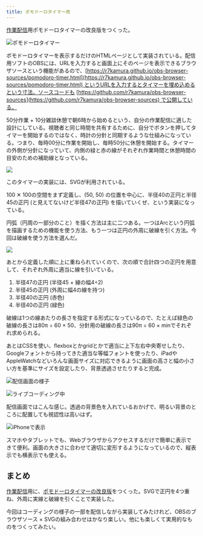 ```yaml
---
title: ポモドーロタイマー改
---
```

[作業配信](https://www.youtube.com/c/r7kamura)用ポモドーロタイマーの改良版をつくった。

![](https://lh4.googleusercontent.com/ryfgAPaLm1KZeZOQvv-oBStbrft_Rdwh30c5GfK31ykYHlLA1oxUqJGoff1LMNo_JNyNS_aIXagS4k8uJvAGwiGIMOwHGOTNqmo3rGDIat1BK4Hcigj_Fvzr5N_5ixjKG-faXoFgqK_vgDSsQi1xZSZ-YLVv4ohp_l-P5_RU8wXfIQ-Wm7GCHlWisg "ポモドーロタイマー")

ポモドーロタイマーを表示するだけのHTMLページとして実装されている。配信用ソフトのOBSには、URLを入力すると画面上にそのページを表示できるブラウザソースという機能があるので、[https://r7kamura.github.io/obs-browser-sources/pomodoro-timer.html](https://r7kamura.github.io/obs-browser-sources/pomodoro-timer.html) というURLを入力するとタイマーを埋め込めるという寸法。ソースコードも [https://github.com/r7kamura/obs-browser-sources](https://github.com/r7kamura/obs-browser-sources) で公開している。

50分作業 + 10分雑談休憩で朝6時から始めるという、自分の作業配信に適した設計にしている。視聴者と同じ時間を共有するために、自分でボタンを押してタイマーを開始するのではなく、時計の分針と同期するような仕組みになっている。つまり、毎時00分に作業を開始し、毎時50分に休憩を開始する。タイマーの外側が分針になっていて、内側の緑と赤の線がそれぞれ作業時間と休憩時間の目安のための補助線となっている。

![](https://lh6.googleusercontent.com/XHtR5mDGtAHsUEohqbylfbZvPq6droZZbkNM_E7dmIrv0MUvAmuH0Vu3sifPb2WhWYFRoyPvtjxDZmREQcwhe6Qkd0ikkStl9mq5YaKBV35PhwmmY4Hb8O1ObdGwH8kGYxyT-2g49tdGPg9yExg1JlHvELJxx-aG53tPF-21CgOeawPUPEfd27WBOA)

このタイマーの実装には、SVGが利用されている。

100 ✕ 100の空間をまず定義し、(50, 50) の位置を中心に、半径40の正円と半径45の正円 (と見えてないけど半径47の正円) を描いていくぜ、という実装になっている。

円弧（円周の一部分のこと）を描く方法は主に二つある。一つはArcという円弧を描画するための機能を使う方法、もう一つは正円の外周に破線を引く方法。今回は破線を使う方法を選んだ。

![](https://lh6.googleusercontent.com/DObOxJT1VA7Ohzqyitc-yuy3Ylck9VW8vohyj-B1ShgXgYAY2jIvujO7IYSlyuki-eHSct3bjel-viWFZVYIeZYT57wHPbdfDN3KgMQMEusMl-iMehTda2dWUl_5I9wlRD48c854qxlTNPHHBcnEjHbR06tKmbb1RoFS6BdvY562Gx-qjZhah-Qz1w)

あとから定義した順に上に重ねられていくので、次の順で合計四つの正円を用意して、それぞれ外周に適当に線を引いている。

1.  半径47の正円 (半径45 + 線の幅4÷2)
2.  半径45の正円 (外周に幅4の線を持つ)
3.  半径40の正円 (赤色)
4.  半径40の正円 (緑色)

破線は1つの線あたりの長さを指定する形式になっているので、たとえば緑色の破線の長さは80π ÷ 60 × 50、分針用の破線の長さは90π ÷ 60 × minでそれぞれ求められる。

あとはCSSを使い、flexboxとかgridとかで適当に上下左右中央寄せしたり、Googleフォントから持ってきた適当な等幅フォントを使ったり、iPadやAppleWatchなどいろんな画面サイズに対応できるように画面の高さと幅の小さい方を基準にサイズを設定したり、背景透過させたりすると完成。

![](https://lh3.googleusercontent.com/QJwZaV_VcaFDfRSzznnQeLCup1CGXbMMWLmosOT5V6CQq1dd3ZkExTcA_q_fJVwzyo1oS2C6siJ_viiN9iZA3BcD9P5t70pdPcKI7hq8EwmMhlwGDvN3udNmVqHHdglRSJWv-8HoyuNeNlPeoT-djn4VTbKfMV-v8r70We-mDLUkYu_tJOFG9cTacA "配信画面の様子")

![](https://lh3.googleusercontent.com/EnKPEsqatalfCr5yQoGx9byfhdvurqGMOjM_TPgdXFrCsW3yFq7saG_95SDVNz28YS9OsGUE_HnYjVTyXyn9s8_uME_jemQPfJa7CjpqcnyAOMU5f5BqZoRscWovlJLNr05VsbRwq0J72_ZbBg5EX9AsugdWBhQ7iRSvM8W3vu6ESB929FqdJUxDKg "ライブコーディング中")

配信画面ではこんな感じ。透過の背景色を入れているおかげで、明るい背景のところに配置しても視認性は高いはず。

![](https://lh6.googleusercontent.com/h4IN9Dpb60vVHh8_hBSAZ00SJqKkYS-2EockS7vo6KOBuOJJq-Pg5olmsuKtwqxgBt57tqGPP2YMj0Due-tlq8S9IscfypBmH8VgE8PLYM5X99CNEorJOgPvLU96yh5oXBqXsaaU0GYQsuG8wPdrbCoL-SZqZpvE5EwKL-Nu1Wem6oaT1TeKZicG2A "iPhoneで表示")

スマホやタブレットでも、Webブラウザからアクセスするだけで簡単に表示できて便利。画面の大きさに合わせて適切に変形するようになっているので、縦表示でも横表示でも使える。

まとめ
---

[作業配信](https://www.youtube.com/c/r7kamura)用に、[ポモドーロタイマーの改良版](https://github.com/r7kamura/obs-browser-sources)をつくった。SVGで正円を4つ重ね、外周に実線と破線を引くことで実装した。

今回はコーディングの様子の一部を配信しながら実装してみたけれど、OBSのブラウザソース × SVGの組み合わせはかなり楽しい。他にも楽しくて実用的なものをつくってみたい。

